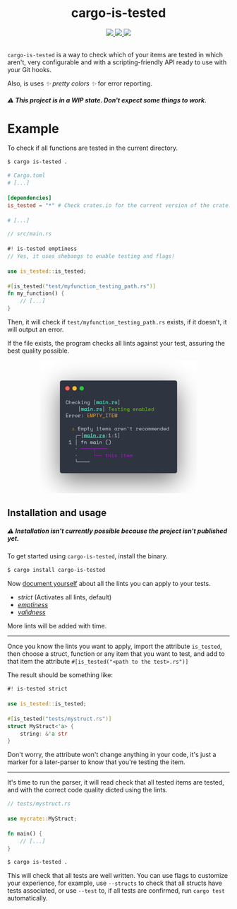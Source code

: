 <h1 align="center">cargo-is-tested</h1>
<div align="center">
	<a href="https://github.com/blyxyas/cargo-is-tested">
		<img src="https://img.shields.io/badge/github--9cf?style=for-the-badge&logo=github" />
	</a>
	<a href="https://crates.io/crates/cargo-is-tested">
		<img src="https://img.shields.io/badge/Crates.io--fc8d62?style=for-the-badge&labelColor=555555&logo=rust">
	</a>
	<a href="https://docs.rs/cargo-is-tested">
		<img src="https://img.shields.io/badge/Docs.rs--66c2a5?style=for-the-badge&logo=docs.rs">
	</a>
</div>
<br>

`cargo-is-tested` is a way to check which of your items are tested in which aren't, very configurable and with a scripting-friendly API ready to use with your Git hooks.

Also, is uses *✨ pretty colors ✨* for error reporting.

##### ⚠️ This project is in a WIP state. Don't expect some things to work.

# Example

To check if all functions are tested in the current directory.

```bash
$ cargo is-tested .
```

```toml
# Cargo.toml
# [...]

[dependencies]
is_tested = "*" # Check crates.io for the current version of the crate.

# [...]
```

```rust
// src/main.rs

#! is-tested emptiness
// Yes, it uses shebangs to enable testing and flags!

use is_tested::is_tested;

#[is_tested("test/myfunction_testing_path.rs")]
fn my_function() {
	// [...]
}
```

Then, it will check if `test/myfunction_testing_path.rs` exists, if it doesn't, it will output an error.

If the file exists, the program checks all lints against your test, assuring the best quality possible.

<div align="center">
<img src="./assets/output-screenshot.png" height="300" width="auto" />
</div>

## Installation and usage

##### ⚠️ Installation isn't currently possible because the project isn't published yet.

To get started using `cargo-is-tested`, install the binary.

```bash
$ cargo install cargo-is-tested
```

Now [document yourself](https://docs.rs/cargo-is-tested/latest/cargo-is-tested/lints) about all the lints you can apply to your tests.

* *strict* (Activates all lints, default)
* [*emptiness*](https://docs.rs/cargo-is-tested/latest/cargo-is-tested/lints/emptiness)
* [*validness*](https://docs.rs/cargo-is-tested/latest/cargo-is-tested/lints/validness)

More lints will be added with time.

---

Once you know the lints you want to apply, import the attribute `is_tested`, then choose a struct, function or any item that you want to test, and add to that item the attribute `#[is_tested("<path to the test>.rs")]`

The result should be something like:

```rust
#! is-tested strict

use is_tested::is_tested;

#[is_tested("tests/mystruct.rs")]
struct MyStruct<'a> {
	string: &'a str
}
```

Don't worry, the attribute won't change anything in your code, it's just a marker for a later-parser to know that you're testing the item.

---

It's time to run the parser, it will read check that all tested items are tested, and with the correct code quality dicted using the lints.

```rust
// tests/mystruct.rs

use mycrate::MyStruct;

fn main() {
	// [...]
}
```

```bash
$ cargo is-tested .
```

This will check that all tests are well written. You can use flags to customize your experience, for example, use `--structs` to check that all structs have tests associated, or use `--test` to, if all tests are confirmed, run `cargo test` automatically.